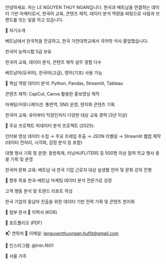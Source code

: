 안녕하세요.
저는 LE NGUYEN THUY NGAN입니다.
한국과 베트남을 연결하는 데이터 기반 마케터로서, 한국어 교육, 콘텐츠 제작, 데이터 분석 역량을 바탕으로 사람과 브랜드를 잇는 일을 하고 있습니다.

📌 자기소개

베트남에서 한국학을 전공하고, 한국 가천대학교에서 국어학 석사 졸업했습니다.

한국어 능력시험 5급 보유

한국어 교육, 데이터 분석, 콘텐츠 제작 실무 경험 다수

베트남어(모국어), 한국어(고급), 영어(기초) 사용 가능

🧩 핵심 역량
데이터 분석: Python, Pandas, Streamlit, Tableau

콘텐츠 제작: CapCut, Canva 활용한 홍보영상 제작

마케팅/커뮤니케이션: 통번역, SNS 운영, 현지화 콘텐츠 기획

한국어 교육: 유아부터 직장인까지 다양한 대상 교육 경력 (3년 이상)

💼 주요 프로젝트
빅데이터 분석 프로젝트 (2025):

인터뷰 영상 데이터 수집 → 주요 프레임 추출 → JSON 라벨링 → Streamlit 웹앱 제작
(데이터 전처리, 시각화, 감정 분석 등 포함)

대형 행사 기획 및 운영:
동방축제, 러닝HUFLITERS 등 500명 이상 참여 학교 행사 총괄 기획 및 운영

한국어·문화 교육:
베트남 내 한국 기업 근로자 대상 실생활 언어 및 문화 강의 진행

🎯 향후 목표
한국-베트남 마케팅 데이터 분석 전문가로 성장

고객 행동 분석 및 트렌드 리포트 작성

한국 기업의 동남아 진출을 위한 데이터 기반 전략 기획 및 콘텐츠 현지화

📎 첨부 문서
📄 이력서 (KOR)

📘 포트폴리오 (PDF)

📬 연락처
📧 이메일: lenguyenthuyngan.huflit@gmail.com

📱 인스타그램: @lntn.1601

📍 서울 거주
